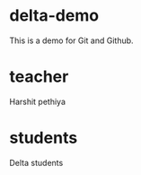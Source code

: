 # delta-demo
This is a demo for Git and Github.

# teacher
Harshit pethiya

# students
Delta students
